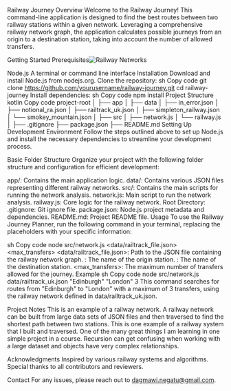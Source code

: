 Railway Journey
Overview
Welcome to the Railway Journey! This command-line application is designed to find the best routes between two railway stations within a given network. Leveraging a comprehensive railway network graph, the application calculates possible journeys from an origin to a destination station, taking into account the number of allowed transfers.


Getting Started
Prerequisites![Railway Networks](https://github.com/Dagmawi-a-Negatu/UK-Railway-Networks/assets/117816205/944664ba-c353-4c46-b47e-e5b967d7bb2a)

Node.js
A terminal or command line interface
Installation
Download and install Node.js from nodejs.org.
Clone the repository:
sh
Copy code
git clone https://github.com/yourusername/railway-journey.git
cd railway-journey
Install dependencies:
sh
Copy code
npm install
Project Structure
kotlin
Copy code
project-root
│
├── app
│
├── data
│   ├── in_error.json
│   ├── notional_ra.json
│   ├── railtrack_uk.json
│   ├── simpleton_railway.json
│   └── smokey_mountain.json
│
├── src
│   ├── network.js
│   └── railway.js
│
├── .gitignore
├── package.json
├── README.md
Setting Up Development Environment
Follow the steps outlined above to set up Node.js and install the necessary dependencies to streamline your development process.

Basic Folder Structure
Organize your project with the following folder structure and configuration for efficient development:

app/: Contains the main application logic.
data/: Contains various JSON files representing different railway networks.
src/: Contains the main scripts for running the network analysis.
network.js: Main script to run the network analysis.
railway.js: Core logic for the railway network.
Root Directory:
.gitignore: Git ignore file.
package.json: Node.js project metadata and dependencies.
README.md: Project README file.
Usage
To use the Railway Journey Planner, run the following command in your terminal, replacing the placeholders with your specific information:

sh
Copy code
node src/network.js <data/railtrack_file.json> <origin> <destination> <max_transfers>
<data/railtrack_file.json>: Path to the JSON file containing the railway network graph.
<origin>: The name of the origin station.
<destination>: The name of the destination station.
<max_transfers>: The maximum number of transfers allowed for the journey.
Example
sh
Copy code
node src/network.js data/railtrack_uk.json "Edinburgh" "London" 3
This command searches for routes from "Edinburgh" to "London" with a maximum of 3 transfers, using the railway network defined in data/railtrack_uk.json.

Project Notes
This is an example of a railway network. A railway network can be built from large data sets of JSON files and then traversed to find the shortest path between two stations. This is one example of a railway system that I built and traversed. One of the many great things I am learning in one simple project in a course. Recursion can get confusing when working with a large dataset and objects have very complex relationships.

Acknowledgments
Inspired by various railway systems and algorithms. Special thanks to all contributors and reviewers.

Contact
For any issues, please reach out to dagmawi.negatu@gmail.com.

